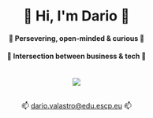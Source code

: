 <h1 align='center'>
 👋 Hi, I'm Dario 👋
</h1>

<h4 align='center'>
 🌱 Persevering, open-minded & curious 🌱
</h4>

<h4 align='center'>
  🚀 Intersection between business & tech 🚀 
</h4>
  
</br>
<div align='center'>
 <a href="https://www.linkedin.com/in/dario-valastro/">
    <img src="https://img.shields.io/badge/linkedin-%230077B5.svg?&style=for-the-badge&logo=linkedin&logoColor=white" />
  </a>
</div>

</br>

<p align='center'>
  📫 <a href = "mailto: dario.valastro@edu.escp.eu">dario.valastro@edu.escp.eu</a>  📫
</p>
  
